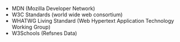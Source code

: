 * MDN (Mozilla Developer Network)
* W3C Standards (world wide web consortium)
* WHATWG Living Standard (Web Hypertext Application Technology Working Group)
* W3Schools (Refsnes Data)